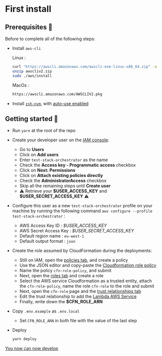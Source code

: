 # First install

## Prerequisites 📓

Before to complete all of the following steps:

- Install `aws-cli`

  Linux :

  ```bash
  curl "https://awscli.amazonaws.com/awscli-exe-linux-x86_64.zip" -o "awscliv2.zip"
  unzip awscliv2.zip
  sudo ./aws/install
  ```

  MacOs :

  ```bash
  https://awscli.amazonaws.com/AWSCLIV2.pkg
  ```

- Install [`zsh-nvm`](https://github.com/lukechilds/zsh-nvm), with [auto-use enabled](https://github.com/lukechilds/zsh-nvm#auto-use)

## Getting started 🚀

- Run `yarn` at the root of the repo
- Create your developer user on the [IAM console](https://console.aws.amazon.com/iam/home?region=eu-west-1#/home):
  - Go to **Users**
  - Click on **Add users**
  - Enter `test-stack-orchestrator` as the name
  - Check the **Access key - Programmatic access** checkbox
  - Click on **Next: Permissions**
  - Click on **Attach existing policies directly**
  - Check the **AdministratorAccess** checkbox
  - Skip all the remaining steps until **Create user**
  - ⚠️ Retrieve your **\$USER_ACCESS_KEY** and **\$USER_SECRET_ACCESS_KEY** ⚠️
- Configure this user as a new `test-stack-orchestrator` profile on your machine by running the following command `aws configure --profile test-stack-orchestrator` :
  - AWS Access Key ID : _\$USER_ACCESS_KEY_
  - AWS Secret Access Key : _\$USER_SECRET_ACCESS_KEY_
  - Default region name : `eu-west-1`
  - Default output format : `json`
- Create the role assumed by CloudFormation during the deployments:
  - Still on IAM, open the [policies tab](https://console.aws.amazon.com/iam/home?region=eu-west-1#/policies), and create a policy
  - Use the JSON editor and copy-paste the [Cloudformation role policy](./resources/cfn-role-service-policy.json)
  - Name the policy `cfn-role-policy`, and submit
  - Next, open the [roles tab](https://console.aws.amazon.com/iam/home?region=eu-west-1#/roles) and create a role
  - Select the AWS service Cloudformation as a trusted entity, attach the `cfn-role-policy`, name the role `cfn-role` to the role and submit
  - Next, open the `cfn-role` page and the [trust relationships tab](https://console.aws.amazon.com/iam/home?region=eu-west-1#/roles/cfn-role?section=trust)
  - Edit the trust relationship to add the [Lambda AWS Service](./resources/cfn-role-trust-relationships.json)
  - Finally, write down the **\$CFN_ROLE_ARN**
- Copy `.env.example` as `.env.local`
  - Set `CFN_ROLE_ARN` in both file with the value of the last step
- Deploy

  ```bash
  yarn deploy
  ```

[You now can now develop](./development.md)
